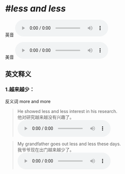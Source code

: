 # ***\#less and less*** 
英音
<audio src="./media/less and less1_AAC.aac" controls="controls"></audio>

美音
<audio src="./media/less and less2_AAC.aac" controls="controls"></audio>



  

英文释义
---
### 1.**越来越少：**  
反义词 more and more 

 > He showed less and less interest in his research.   
 > 他对研究越来越没有兴趣了。    
<audio src="./media/less-6.aac" controls="controls"></audio>

 > My grandfather goes out less and less these days.   
 > 我爷爷现在出门越来越少了。    
<audio src="./media/less-7.aac" controls="controls"></audio>


